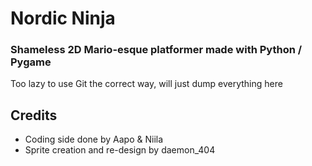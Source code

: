 # Nordic Ninja
### Shameless 2D Mario-esque platformer made with Python / Pygame



Too lazy to use Git the correct way, will just dump everything here



## Credits
* Coding side done by Aapo & Niila
* Sprite creation and re-design by daemon_404



